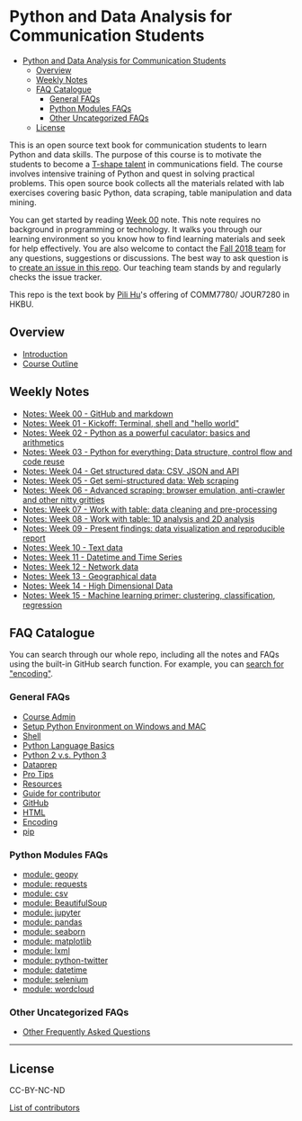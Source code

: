 # Python and Data Analysis for Communication Students

<!-- TOC -->

- [Python and Data Analysis for Communication Students](#python-and-data-analysis-for-communication-students)
    - [Overview](#overview)
    - [Weekly Notes](#weekly-notes)
    - [FAQ Catalogue](#faq-catalogue)
        - [General FAQs](#general-faqs)
        - [Python Modules FAQs](#python-modules-faqs)
        - [Other Uncategorized FAQs](#other-uncategorized-faqs)
    - [License](#license)

<!-- /TOC -->

This is an open source text book for communication students to learn Python and data skills. The purpose of this course is to motivate the students to become a [T-shape talent](http://www.caseinterview.com/t-shaped-skills) in communications field. The course involves intensive training of Python and quest in solving practical problems. This open source book collects all the materials related with lab exercises covering basic Python, data scraping, table manipulation and data mining.

You can get started by reading [Week 00](notes-week-00.md) note. This note requires no background in programming or technology. It walks you through our learning environment so you know how to find learning materials and seek for help effectively. You are also welcome to contact the [Fall 2018 team](session-F2018.md) for any questions, suggestions or discussions. The best way to ask question is to [create an issue in this repo](https://github.com/hupili/python-for-data-and-media-communication-gitbook/issues/new). Our teaching team stands by and regularly checks the issue tracker.

This repo is the text book by [Pili Hu](http://hupili.net/)'s offering of COMM7780/ JOUR7280 in HKBU.

## Overview

* [Introduction](README.md)
* [Course Outline](outline.md)

## Weekly Notes

* [Notes: Week 00 - GitHub and markdown](notes-week-00.md)
* [Notes: Week 01 - Kickoff: Terminal, shell and "hello world"](notes-week-01.md)
* [Notes: Week 02 - Python as a powerful caculator: basics and arithmetics](notes-week-02.md)
* [Notes: Week 03 - Python for everything: Data structure, control flow and code reuse](notes-week-03.md)
* [Notes: Week 04 - Get structured data: CSV, JSON and API](notes-week-04.md)
* [Notes: Week 05 - Get semi-structured data: Web scraping](notes-week-05.md)
* [Notes: Week 06 - Advanced scraping: browser emulation, anti-crawler and other nitty gritties](notes-week-06.md)
* [Notes: Week 07 - Work with table: data cleaning and pre-processing](notes-week-07.md)
* [Notes: Week 08 - Work with table: 1D analysis and 2D analysis](notes-week-08.md)
* [Notes: Week 09 - Present findings: data visualization and reproducible report](notes-week-09.md)
* [Notes: Week 10 - Text data](notes-week-10.md)
* [Notes: Week 11 - Datetime and Time Series](notes-week-11.md)
* [Notes: Week 12 - Network data](notes-week-12.md)
* [Notes: Week 13 - Geographical data](notes-week-13.md)
* [Notes: Week 14 - High Dimensional Data](notes-week-14.md)
* [Notes: Week 15 - Machine learning primer: clustering, classification, regression](notes-week-15.md)

## FAQ Catalogue

You can search through our whole repo, including all the notes and FAQs using the built-in GitHub search function. For example, you can [search for "encoding"](https://github.com/hupili/python-for-data-and-media-communication-gitbook/search?q=encoding&unscoped_q=encoding).

### General FAQs

* [Course Admin](course-admin.md)
* [Setup Python Environment on Windows and MAC](setup-environment.md)
* [Shell](shell.md)
* [Python Language Basics](python-language-basics.md)
* [Python 2 v.s. Python 3](python-2-vs-python-3.md)
* [Dataprep](dataprep.md)
* [Pro Tips](pro-tips.md)
* [Resources](reading-materials.md)
* [Guide for contributor](guide-for-contributor.md)
* [GitHub](github.md)
* [HTML](html.md)
* [Encoding](encoding.md)
* [pip](pip.md)

### Python Modules FAQs

* [module: geopy](module-geopy.md)
* [module: requests](module-requests.md)
* [module: csv](module-csv.md)
* [module: BeautifulSoup](module-beautifulsoup.md)
* [module: jupyter](module-jupyter.md)
* [module: pandas](module-pandas.md)
* [module: seaborn](module-seaborn.md)
* [module: matplotlib](module-matplotlib.md)
* [module: lxml](module-lxml.md)
* [module: python-twitter](module-python-twitter.md)
* [module: datetime](module-datetime.md)
* [module: selenium](module-selenium.md)
* [module: wordcloud](module-wordcloud.md)

### Other Uncategorized FAQs

* [Other Frequently Asked Questions](frequently-asked-questions.md)

------

## License

CC-BY-NC-ND

[List of contributors](https://github.com/hupili/python-for-data-and-media-communication-gitbook/graphs/contributors)
